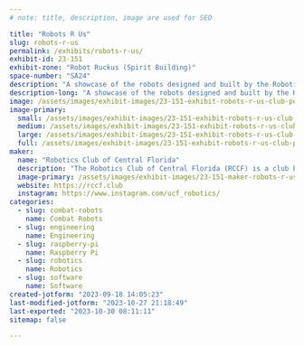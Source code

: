 ```yaml
---
# note: title, description, image are used for SEO

title: "Robots R Us"
slug: robots-r-us
permalink: /exhibits/robots-r-us/
exhibit-id: 23-151
exhibit-zone: "Robot Ruckus (Spirit Building)"
space-number: "SA24"
description: "A showcase of the robots designed and built by the Robotics Club of Central Florida"
description-long: "A showcase of the robots designed and built by the Robotics Club of Central Florida. Categorically, the showcase will include some interactive robots used by the club in Outreach events, a couple of our competition robots, a few of our leisurely projects, and Tape-measure (Our Boston Dynamics Spot robot). Apart from the physical robots, we will have infographics that detail how we built the robots and what we use them for. "
image: /assets/images/exhibit-images/23-151-exhibit-robots-r-us-club-poster-large.jpg
image-primary: 
  small: /assets/images/exhibit-images/23-151-exhibit-robots-r-us-club-poster-small.jpg
  medium: /assets/images/exhibit-images/23-151-exhibit-robots-r-us-club-poster-medium.jpg
  large: /assets/images/exhibit-images/23-151-exhibit-robots-r-us-club-poster-large.jpg
  full: /assets/images/exhibit-images/23-151-exhibit-robots-r-us-club-poster-full.jpg
maker: 
  name: "Robotics Club of Central Florida"
  description: "The Robotics Club of Central Florida (RCCF) is a club based at the University of Central Florida. As a university academic robotics club, our focus is on building robots for the purpose of education, competition, research, and leisure. RCCF is made up of members from a number of majors in the university; Each of whom contributes to the creation of our robots and the club's functionality. "
  image-primary: /assets/images/exhibit-images/23-151-maker-robots-r-us-rccf-logo-2-medium.png
  website: https://rccf.club
  instagram: https://www.instagram.com/ucf_robotics/
categories: 
  - slug: combat-robots
    name: Combat Robots
  - slug: engineering
    name: Engineering
  - slug: raspberry-pi
    name: Raspberry Pi
  - slug: robotics
    name: Robotics
  - slug: software
    name: Software
created-jotform: "2023-09-18 14:05:23"
last-modified-jotform: "2023-10-27 21:18:49"
last-exported: "2023-10-30 08:11:11"
sitemap: false

---
```

